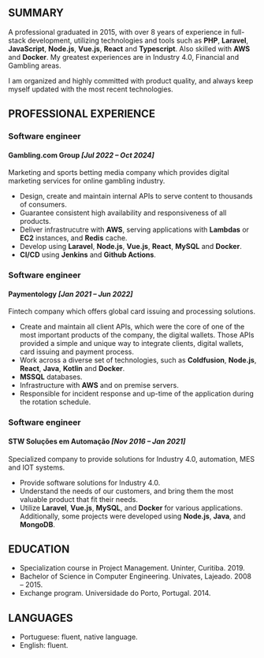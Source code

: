 ## SUMMARY

A professional graduated in 2015, with over 8 years of experience in full-stack development, utilizing technologies and tools such as **PHP**, **Laravel**, **JavaScript**, **Node.js**, **Vue.js**, **React** and **Typescript**. Also skilled with **AWS** and **Docker**. My greatest experiences are in Industry 4.0, Financial and Gambling areas. 

I am organized and highly committed with product quality, and always keep myself updated with the most recent technologies.

## PROFESSIONAL EXPERIENCE

### Software engineer

#### Gambling.com Group *[Jul 2022 – Oct 2024]*

Marketing and sports betting media company which provides digital marketing services for online gambling industry.

- Design, create and maintain internal APIs to serve content to thousands of consumers.
- Guarantee consistent high availability and responsiveness of all products.
- Deliver infrastrucutre with **AWS**, serving applications with **Lambdas** or **EC2** instances, and **Redis** cache.
- Develop using **Laravel**, **Node.js**, **Vue.js**, **React**, **MySQL** and **Docker**. 
- **CI/CD** using **Jenkins** and **Github Actions**.

### Software engineer

#### Paymentology *[Jan 2021 – Jun 2022]*

Fintech company which offers global card issuing and processing solutions.

- Create and maintain all client APIs, which were the core of one of the most important products of the company, the digital wallets. Those APIs provided a simple and unique way to integrate clients, digital wallets, card issuing and payment process.
- Work across a diverse set of technologies, such as **Coldfusion**, **Node.js**, **React**, **Java**, **Kotlin** and **Docker**.
- **MSSQL** databases.
- Infrastructure with **AWS** and on premise servers.
- Responsible for incident response and up-time of the application during the rotation schedule.

### Software engineer

#### STW Soluções em Automação *[Nov 2016 – Jan 2021]*

Specialized company to provide solutions for Industry 4.0, automation, MES and IOT systems.

- Provide software solutions for Industry 4.0.
- Understand the needs of our customers, and bring them the most valuable product that fit their needs.
- Utilize **Laravel**, **Vue.js**, **MySQL**, and **Docker** for various applications. Additionally, some projects were developed using **Node.js**, **Java**, and **MongoDB**.

## EDUCATION

- Specialization course in Project Management. Uninter, Curitiba. 2019.
- Bachelor of Science in Computer Engineering. Univates, Lajeado. 2008 – 2015.
- Exchange program. Universidade do Porto, Portugal. 2014.

## LANGUAGES

*	Portuguese: fluent, native language.
*	English: fluent.
